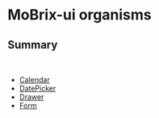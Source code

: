 # MoBrix-ui organisms

## Summary

<br>

- [Calendar](Calendar/index.md)
- [DatePicker](DatePicker/index.md)
- [Drawer](Drawer/index.md)
- [Form](Form/index.md)
